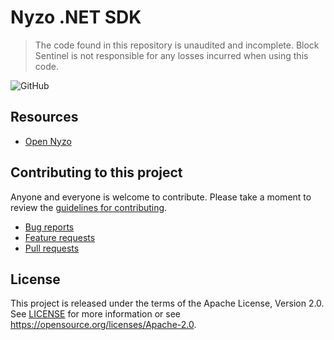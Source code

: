 # Nyzo .NET SDK

> The code found in this repository is unaudited and incomplete. Block Sentinel is not responsible for any losses incurred when using this code.

![GitHub](https://img.shields.io/github/license/blocksentinel/nyzo-dotnet-sdk)

## Resources

* [Open Nyzo](https://github.com/Open-Nyzo/nyzoVerifier)

## Contributing to this project

Anyone and everyone is welcome to contribute. Please take a moment to
review the [guidelines for contributing](CONTRIBUTING.md).

* [Bug reports](CONTRIBUTING.md#bug-reports)
* [Feature requests](CONTRIBUTING.md#feature-requests)
* [Pull requests](CONTRIBUTING.md#pull-requests)

## License

This project is released under the terms of the Apache License, Version 2.0. See [LICENSE](LICENSE) 
for more information or see https://opensource.org/licenses/Apache-2.0.
